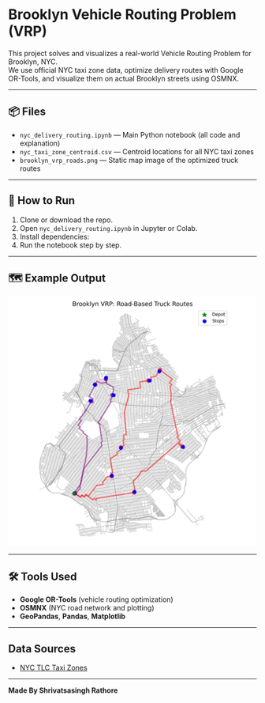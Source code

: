 # Brooklyn Vehicle Routing Problem (VRP)

This project solves and visualizes a real-world Vehicle Routing Problem for Brooklyn, NYC.  
We use official NYC taxi zone data, optimize delivery routes with Google OR-Tools, and visualize them on actual Brooklyn streets using OSMNX.

---

## 📦 Files

- `nyc_delivery_routing.ipynb` — Main Python notebook (all code and explanation)
- `nyc_taxi_zone_centroid.csv` — Centroid locations for all NYC taxi zones
- `brooklyn_vrp_roads.png` — Static map image of the optimized truck routes

---

## 🚀 How to Run

1. Clone or download the repo.
2. Open `nyc_delivery_routing.ipynb` in Jupyter or Colab.
3. Install dependencies:
4. Run the notebook step by step.

---

## 🗺️ Example Output

![Brooklyn VRP Map](brooklyn_vrp_roads.png)

---

## 🛠️ Tools Used

- **Google OR-Tools** (vehicle routing optimization)
- **OSMNX** (NYC road network and plotting)
- **GeoPandas**, **Pandas**, **Matplotlib**

---

## Data Sources

- [NYC TLC Taxi Zones](https://www.nyc.gov/site/tlc/about/tlc-trip-record-data.page)

---

**Made By Shrivatsasingh Rathore**
